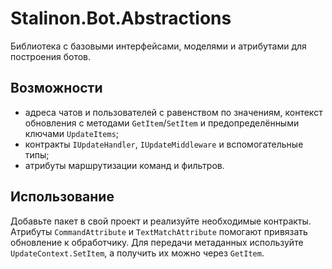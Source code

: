 # Stalinon.Bot.Abstractions

Библиотека с базовыми интерфейсами, моделями и атрибутами для построения ботов.

## Возможности
- адреса чатов и пользователей с равенством по значениям, контекст обновления с методами `GetItem`/`SetItem` и предопределёнными ключами `UpdateItems`;
- контракты `IUpdateHandler`, `IUpdateMiddleware` и вспомогательные типы;
- атрибуты маршрутизации команд и фильтров.

## Использование
Добавьте пакет в свой проект и реализуйте необходимые контракты. Атрибуты `CommandAttribute` и `TextMatchAttribute` помогают привязать обновление к обработчику. Для передачи метаданных используйте `UpdateContext.SetItem`, а получить их можно через `GetItem`.
